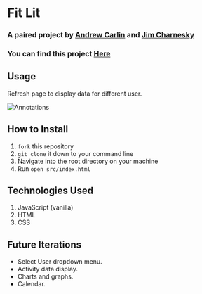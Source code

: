 # Fit Lit

### A paired project by [Andrew Carlin](https://github.com/AndieDrew) and [Jim Charnesky](https://github.com/BigBike96)
### You can find this project [Here](https://github.com/BigBike96/fitlit)

## Usage

Refresh page to display data for different user.


![Annotations](https://media.giphy.com/media/FrwS65LRTT7JUCoycy/giphy.gif)

## How to Install
1. `fork` this repository
2. `git clone` it down to your command line
3. Navigate into the root directory on your machine
4. Run `open src/index.html`

## Technologies Used
1. JavaScript (vanilla)
2. HTML
3. CSS

## Future Iterations
- Select User dropdown menu.
- Activity data display.
- Charts and graphs.
- Calendar.
